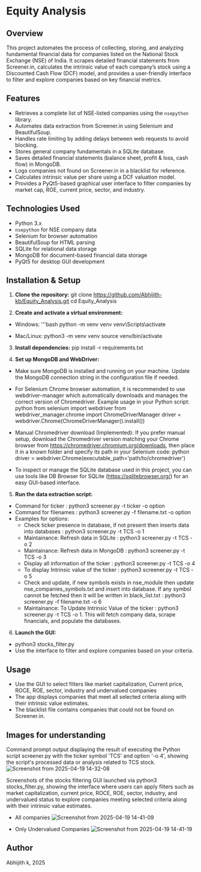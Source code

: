# Equity Analysis

## Overview
This project automates the process of collecting, storing, and analyzing fundamental financial data for companies listed on the National Stock Exchange (NSE) of India. It scrapes detailed financial statements from Screener.in, calculates the intrinsic value of each company’s stock using a Discounted Cash Flow (DCF) model, and provides a user-friendly interface to filter and explore companies based on key financial metrics.

## Features
- Retrieves a complete list of NSE-listed companies using the `nsepython` library.
- Automates data extraction from Screener.in using Selenium and BeautifulSoup.
- Handles rate limiting by adding delays between web requests to avoid blocking.
- Stores general company fundamentals in a SQLite database.
- Saves detailed financial statements (balance sheet, profit & loss, cash flow) in MongoDB.
- Logs companies not found on Screener.in in a blacklist for reference.
- Calculates intrinsic value per share using a DCF valuation model.
- Provides a PyQt5-based graphical user interface to filter companies by market cap, ROE, current price, sector, and industry.

## Technologies Used
- Python 3.x
- `nsepython` for NSE company data
- Selenium for browser automation
- BeautifulSoup for HTML parsing
- SQLite for relational data storage
- MongoDB for document-based financial data storage
- PyQt5 for desktop GUI development

## Installation & Setup
1. **Clone the repository:**
  git clone https://github.com/Abhijith-kb/Equity_Analysis.git
  cd Equity_Analysis

2. **Create and activate a virtual environment:**
- Windows:
  '''bash
  python -m venv venv
  venv\Scripts\activate

- Mac/Linux:
  python3 -m venv venv
  source venv/bin/activate

3. **Install dependencies:**
  pip install -r requirements.txt

4. **Set up MongoDB and WebDriver:**
- Make sure MongoDB is installed and running on your machine. Update the MongoDB connection string in the configuration file if needed.
- For Selenium Chrome browser automation, it is recommended to use webdriver-manager which automatically downloads and manages the correct version of Chromedriver.
Example usage in your Python script:
python
from selenium import webdriver
from webdriver_manager.chrome import ChromeDriverManager
driver = webdriver.Chrome(ChromeDriverManager().install())

- Manual Chromedriver download (Implemented):
If you prefer manual setup, download the Chromedriver version matching your Chrome browser from https://chromedriver.chromium.org/downloads, then place it in a known folder and specify its path in your Selenium code:
python
driver = webdriver.Chrome(executable_path='path/to/chromedriver')
- To inspect or manage the SQLite database used in this project, you can use tools like DB Browser for SQLite (https://sqlitebrowser.org/) for an easy GUI-based interface.


5. **Run the data extraction script:**
- Command for ticker : python3 screener.py -t ticker -o option
- Command for filenames : python3 screener.py -f filename.txt -o option
- Examples for options:
  - Check ticker presence in database, if not present then inserts data into databases : python3 screener.py -t TCS -o 1
  - Maintainance: Refresh data in SQLite : python3 screener.py -t TCS -o 2
  - Maintainance: Refresh data in MongoDB : python3 screener.py -t TCS -o 3
  - Display all information of the ticker : python3 screener.py -t TCS -o 4
  - To display Intrinsic value of the ticker : python3 screener.py -t TCS -o 5
  - Check and update, if new symbols exists in nse_module then update nse_companies_symbols.txt and insert into database. If any symbol cannot be fetched then it will be written in black_list.txt : python3 screener.py -f filename.txt -o 6
  - Maintainance: To Update Intrinsic Value of the ticker : python3 screener.py -t TCS -o 1.
    This will fetch company data, scrape financials, and populate the databases.

6. **Launch the GUI:**
- python3 stocks_filter.py
- Use the interface to filter and explore companies based on your criteria.

## Usage
- Use the GUI to select filters like market capitalization, Current price, ROCE, ROE, sector, industry and undervalued companies
- The app displays companies that meet all selected criteria along with their intrinsic value estimates.
- The blacklist file contains companies that could not be found on Screener.in.

## Images for understanding
Command prompt output displaying the result of executing the Python script screener.py with the ticker symbol 'TCS' and option '-o 4', showing the script's processed data or analysis related to TCS stock.
![Screenshot from 2025-04-19 14-32-08](https://github.com/user-attachments/assets/541047f3-e03e-4401-92a8-d4979f5796bb)

Screenshots of the stocks filtering GUI launched via python3 stocks_filter.py, showing the interface where users can apply filters such as market capitalization, current price, ROCE, ROE, sector, industry, and undervalued status to explore companies meeting selected criteria along with their intrinsic value estimates.
- All companies
![Screenshot from 2025-04-19 14-41-09](https://github.com/user-attachments/assets/373b95cf-6bf1-4105-a249-36ee51a7d415)

- Only Undervalued Companies
![Screenshot from 2025-04-19 14-41-19](https://github.com/user-attachments/assets/dfc3cc42-24bd-4781-8c65-e77fe4df3f36)

## Author
Abhijith k, 2025
